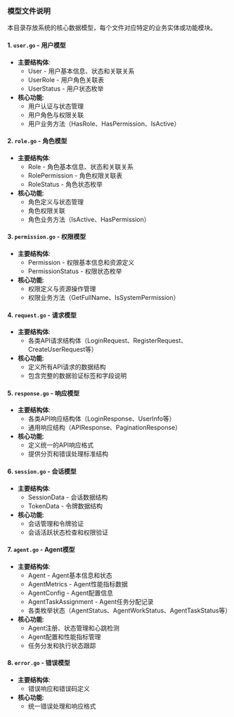 ### 模型文件说明

本目录存放系统的核心数据模型，每个文件对应特定的业务实体或功能模块。

#### 1. `user.go` - 用户模型
- **主要结构体**:
  - User - 用户基本信息、状态和关联关系
  - UserRole - 用户角色关联表
  - UserStatus - 用户状态枚举
- **核心功能**:
  - 用户认证与状态管理
  - 用户角色与权限关联
  - 用户业务方法（HasRole、HasPermission、IsActive）

#### 2. `role.go` - 角色模型
- **主要结构体**:
  - Role - 角色基本信息、状态和关联关系
  - RolePermission - 角色权限关联表
  - RoleStatus - 角色状态枚举
- **核心功能**:
  - 角色定义与状态管理
  - 角色权限关联
  - 角色业务方法（IsActive、HasPermission）

#### 3. `permission.go` - 权限模型
- **主要结构体**:
  - Permission - 权限基本信息和资源定义
  - PermissionStatus - 权限状态枚举
- **核心功能**:
  - 权限定义与资源操作管理
  - 权限业务方法（GetFullName、IsSystemPermission）

#### 4. `request.go` - 请求模型
- **主要结构体**:
  - 各类API请求结构体（LoginRequest、RegisterRequest、CreateUserRequest等）
- **核心功能**:
  - 定义所有API请求的数据结构
  - 包含完整的数据验证标签和字段说明

#### 5. `response.go` - 响应模型
- **主要结构体**:
  - 各类API响应结构体（LoginResponse、UserInfo等）
  - 通用响应结构（APIResponse、PaginationResponse）
- **核心功能**:
  - 定义统一的API响应格式
  - 提供分页和错误处理标准结构

#### 6. `session.go` - 会话模型
- **主要结构体**:
  - SessionData - 会话数据结构
  - TokenData - 令牌数据结构
- **核心功能**:
  - 会话管理和令牌验证
  - 会话活跃状态检查和权限验证

#### 7. `agent.go` - Agent模型
- **主要结构体**:
  - Agent - Agent基本信息和状态
  - AgentMetrics - Agent性能指标数据
  - AgentConfig - Agent配置信息
  - AgentTaskAssignment - Agent任务分配记录
  - 各类枚举状态（AgentStatus、AgentWorkStatus、AgentTaskStatus等）
- **核心功能**:
  - Agent注册、状态管理和心跳检测
  - Agent配置和性能指标管理
  - 任务分发和执行状态跟踪

#### 8. `error.go` - 错误模型
- **主要结构体**:
  - 错误响应和错误码定义
- **核心功能**:
  - 统一错误处理和响应格式